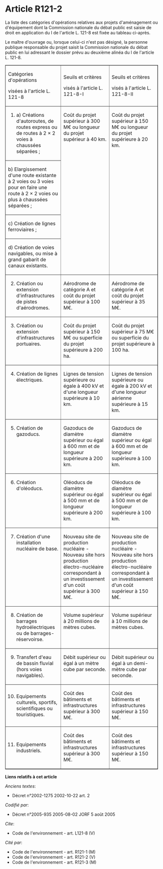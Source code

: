 # Article R121-2

La liste des catégories d'opérations relatives aux projets d'aménagement ou d'équipement dont la Commission nationale du
débat public est saisie de droit en application du I de l'article L. 121-8 est fixée au tableau ci-après.

Le maître d'ouvrage ou, lorsque celui-ci n'est pas désigné, la personne publique responsable du projet saisit la Commission
nationale du débat public en lui adressant le dossier prévu au deuxième alinéa du I de l'article L. 121-8.

<table border="1" cellpadding="0" cellspacing="0" width="750" align="center">
  <tbody>
    <tr>
      <td width="192">

Catégories d'opérations

visées à l'article L. 121-8

</td>
      <td width="211">

Seuils et critères

visés à l'article L. 121-8-I

</td>
      <td width="212">

Seuils et critères

visés à l'article L. 121-8-II

</td>
    </tr>
    <tr>
      <td align="left" valign="top">

1. a) Créations d'autoroutes, de routes express ou de routes à 2 × 2 voies à chaussées séparées ;

</td>
      <td align="left" rowspan="4" valign="top">

Coût du projet supérieur à 300 M€ ou longueur du projet supérieur à 40 km.

</td>
      <td rowspan="4" valign="top" align="left">

Coût du projet supérieur à 150 M€ ou longueur du projet supérieure à 20 km.

</td>
    </tr>
    <tr>
      <td width="192">

b) Elargissement d'une route existante à 2 voies ou 3 voies pour en faire une route à 2 × 2 voies ou plus à chaussées
séparées ;

</td>
    </tr>
    <tr>
      <td width="192">

c) Création de lignes ferroviaires ;

</td>
    </tr>
    <tr>
      <td width="192">

d) Création de voies navigables, ou mise à grand gabarit de canaux existants.

</td>
    </tr>
    <tr>
      <td width="192">

2. Création ou extension d'infrastructures de pistes d'aérodromes.

</td>
      <td width="211">

Aérodrome de catégorie A et coût du projet supérieur à 100 M€.

</td>
      <td width="212">

Aérodrome de catégorie A et coût du projet supérieur à 35 M€.

</td>
    </tr>
    <tr>
      <td align="left" valign="top">

3. Création ou extension d'infrastructures portuaires.

</td>
      <td valign="top" align="left">

Coût du projet supérieur à 150 M€ ou superficie du projet supérieure à 200 ha.

</td>
      <td align="left" valign="top">

Coût du projet supérieur à 75 M€ ou superficie du projet supérieure à 100 ha.

</td>
    </tr>
    <tr>
      <td valign="top" align="left">

4. Création de lignes électriques.

</td>
      <td align="left" valign="top">

Lignes de tension supérieure ou égale à 400 kV et d'une longueur supérieure à 10 km.

</td>
      <td valign="top" align="left">

Lignes de tension supérieure ou égale à 200 kV et d'une longueur aérienne supérieure à 15 km.

</td>
    </tr>
    <tr>
      <td valign="top" align="left">

5. Création de gazoducs.

</td>
      <td valign="top" align="left">

Gazoducs de diamètre supérieur ou égal à 600 mm et de longueur supérieure à 200 km.

</td>
      <td align="left" valign="top">

Gazoducs de diamètre supérieur ou égal à 600 mm et de longueur supérieure à 100 km.

</td>
    </tr>
    <tr>
      <td align="left" valign="top">

6. Création d'oléoducs.

</td>
      <td align="left" valign="top">

Oléoducs de diamètre supérieur ou égal à 500 mm et de longueur supérieure à 200 km.

</td>
      <td valign="top" align="left">

Oléoducs de diamètre supérieur ou égal à 500 mm et de longueur supérieure à 100 km.

</td>
    </tr>
    <tr>
      <td valign="top" align="left">

7. Création d'une installation nucléaire de base.

</td>
      <td valign="top" align="left">

Nouveau site de production nucléaire - Nouveau site hors production électro-nucléaire correspondant à un investissement d'un
coût supérieur à 300 M€.

</td>
      <td align="left" valign="top">

Nouveau site de production nucléaire - Nouveau site hors production électro-nucléaire correspondant à un investissement d'un
coût supérieur à 150 M€.

</td>
    </tr>
    <tr>
      <td valign="top" align="left">

8. Création de barrages hydroélectriques ou de barrages-réservoirse.

</td>
      <td align="left" valign="top">

Volume supérieur à 20 millions de mètres cubes.

</td>
      <td align="left" valign="top">

Volume supérieur à 10 millions de mètres cubes.

</td>
    </tr>
    <tr>
      <td align="left" valign="top">

9. Transfert d'eau de bassin fluvial (hors voies navigables).

</td>
      <td valign="top" align="left">

Débit supérieur ou égal à un mètre cube par seconde.

</td>
      <td valign="top" align="left">

Débit supérieur ou égal à un demi-mètre cube par seconde.

</td>
    </tr>
    <tr>
      <td width="192">

10. Equipements culturels, sportifs, scientifiques ou touristiques.

</td>
      <td width="211">

Coût des bâtiments et infrastructures supérieur à 300 M€.

</td>
      <td width="212">

Coût des bâtiments et infrastructures supérieur à 150 M€.

</td>
    </tr>
    <tr>
      <td width="192">

11. Equipements industriels.

</td>
      <td width="211">

Coût des bâtiments et infrastructures supérieur à 300 M€.

</td>
      <td width="212">

Coût des bâtiments et infrastructures supérieur à 150 M€.

</td>
    </tr>
  </tbody>
</table>

**Liens relatifs à cet article**

_Anciens textes_:

  - Décret n°2002-1275 2002-10-22 art. 2

_Codifié par_:

  - Décret n°2005-935 2005-08-02 JORF 5 août 2005

_Cite_:

  - Code de l'environnement - art. L121-8 (V)

_Cité par_:

  - Code de l'environnement - art. R121-1 (M)
  - Code de l'environnement - art. R121-2 (V)
  - Code de l'environnement - art. R121-3 (M)
